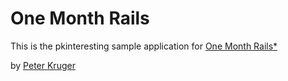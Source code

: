 # One Month Rails

This is the pkinteresting sample application for [One Month Rails*](http://onemonthrails.com)

by [Peter Kruger](http://hivesocialgiving.com)